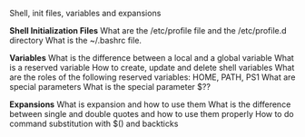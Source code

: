 Shell, init files, variables and expansions


**Shell Initialization Files**
What are the /etc/profile file and the /etc/profile.d directory
What is the ~/.bashrc file.

**Variables**
What is the difference between a local and a global variable
What is a reserved variable
How to create, update and delete shell variables
What are the roles of the following reserved variables: HOME, PATH, PS1
What are special parameters
What is the special parameter $??

**Expansions**
What is expansion and how to use them
What is the difference between single and double quotes and how to use them properly
How to do command substitution with $() and backticks
